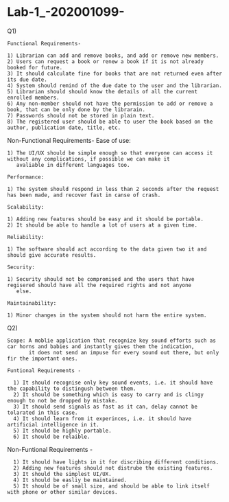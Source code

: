# Lab-1_-202001099-

Q1)

    Functional Requirements-
  
    1) Librarian can add and remove books, and add or remove new members.
    2) Users can request a book or renew a book if it is not already booked for future.
    3) It should calculate fine for books that are not returned even after its due date.
    4) System should remind of the due date to the user and the librarian.
    5) Librarian should should know the details of all the current enrolled members.
    6) Any non-member should not have the permission to add or remove a book, that can be only done by the librarain.
    7) Passwords should not be stored in plain text.
    8) The registered user should be able to user the book based on the author, publication date, title, etc.
    
  Non-Functional Requirements-
    Ease of use:
    
    1) The UI/UX should be simple enough so that everyone can access it without any complications, if possible we can make it 
       avaliable in different languages too.
       
    Performance:
    
    1) The system should respond in less than 2 seconds after the request has been made, and recover fast in canse of crash.
    
    Scalability:
    
    1) Adding new features should be easy and it should be portable.
    2) It should be able to handle a lot of users at a given time.
    
    Reliability:
    
    1) The software should act according to the data given two it and should give accurate results.
    
    Security:
    
    1) Security should not be compromised and the users that have regisered should have all the required rights and not anyone
       else.
  
    Maintainability:
    
    1) Minor changes in the system should not harm the entire system.
    
    
    
Q2)

    Scope: A moblie application that recognize key sound efforts such as car horns and babies and instantly gives them the indication, 
           it does not send an impuse for every sound out there, but only fir the important ones.
    
    Funtional Requirements - 
    
      1) It should recognise only key sound events, i.e. it should have the capability to distingush between them.
      2) It should be something which is easy to carry and is clingy enough to not be dropped by mistake.
      3) It should send signals as fast as it can, delay cannot be tolarated in this case.
      4) It should learn from it experinces, i.e. it should have artificial intelligence in it.
      5) It should be highly portable.
      6) It should be relaible.
      
   Non-Funtional Requirements - 
   
      1) It should have lights in it for discribing different conditions.
      2) Adding new features should not distrube the existing features.
      3) It should the simplest UI/UX.
      4) It should be easliy be maintained.
      5) It should be of small size, and should be able to link itself with phone or other similar devices.
      
      


    
